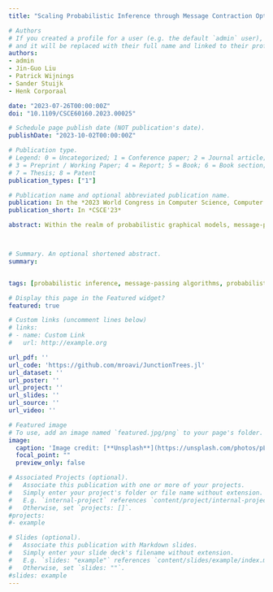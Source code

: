 ```yaml
---
title: "Scaling Probabilistic Inference through Message Contraction Optimization"

# Authors
# If you created a profile for a user (e.g. the default `admin` user), write the username (folder name) here 
# and it will be replaced with their full name and linked to their profile.
authors:
- admin
- Jin-Guo Liu
- Patrick Wijnings
- Sander Stuijk 
- Henk Corporaal

date: "2023-07-26T00:00:00Z"
doi: "10.1109/CSCE60160.2023.00025"

# Schedule page publish date (NOT publication's date).
publishDate: "2023-10-02T00:00:00Z"

# Publication type.
# Legend: 0 = Uncategorized; 1 = Conference paper; 2 = Journal article;
# 3 = Preprint / Working Paper; 4 = Report; 5 = Book; 6 = Book section;
# 7 = Thesis; 8 = Patent
publication_types: ["1"]

# Publication name and optional abbreviated publication name.
publication: In the *2023 World Congress in Computer Science, Computer Engineering, & Applied Computing (CSCE'23)*
publication_short: In *CSCE'23*

abstract: Within the realm of probabilistic graphical models, message-passing algorithms offer a powerful framework for efficient inference. When dealing with discrete variables, these algorithms essentially amount to the addition and multiplication of multidimensional arrays with labeled dimensions, known as factors. The complexity of these algorithms is dictated by the highest-dimensional factor appearing across all computations, a metric known as the induced tree width. Although state-of-the-art methods aimed at minimizing this metric have expanded the feasibility of exact inference, many real-world problems continue to be intractable. In this paper, we introduce a novel method for adding and multiplying factors that results in a substantial improvement in the inference performance, especially for increasingly complex models. Our approach aligns well with existing state-of-the-art methods designed to minimize the induced tree width, thereby further expanding the tractability spectrum of exact inference for more complex models. To demonstrate the efficacy of our method, we conduct a comparative evaluation against two other open-source libraries for probabilistic inference. Our approach exhibits an average speedup of 23 times for the UAI 2014 benchmark set. For the 10 most complex problems, the average speedup increases to 64 times, demonstrating its scalability.



# Summary. An optional shortened abstract.
summary:


tags: [probabilistic inference, message-passing algorithms, probabilistic graphical models, Bayesian networks]

# Display this page in the Featured widget?
featured: true

# Custom links (uncomment lines below)
# links:
# - name: Custom Link
#   url: http://example.org

url_pdf: ''
url_code: 'https://github.com/mroavi/JunctionTrees.jl'
url_dataset: ''
url_poster: ''
url_project: ''
url_slides: ''
url_source: ''
url_video: ''

# Featured image
# To use, add an image named `featured.jpg/png` to your page's folder. 
image:
  caption: 'Image credit: [**Unsplash**](https://unsplash.com/photos/pLCdAaMFLTE)'
  focal_point: ""
  preview_only: false

# Associated Projects (optional).
#   Associate this publication with one or more of your projects.
#   Simply enter your project's folder or file name without extension.
#   E.g. `internal-project` references `content/project/internal-project/index.md`.
#   Otherwise, set `projects: []`.
#projects:
#- example

# Slides (optional).
#   Associate this publication with Markdown slides.
#   Simply enter your slide deck's filename without extension.
#   E.g. `slides: "example"` references `content/slides/example/index.md`.
#   Otherwise, set `slides: ""`.
#slides: example
---
```

